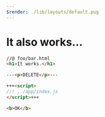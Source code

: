 ```yaml
---
$render: ./lib/layouts/default.pug
---
```


# It also works...

```html
//@ foo/bar.html
<h1>It works.</h1>

---<p>DELETE</p>---

+++<script>
//! ../app/index.js
</script>+++

<b>OK</b>
```
